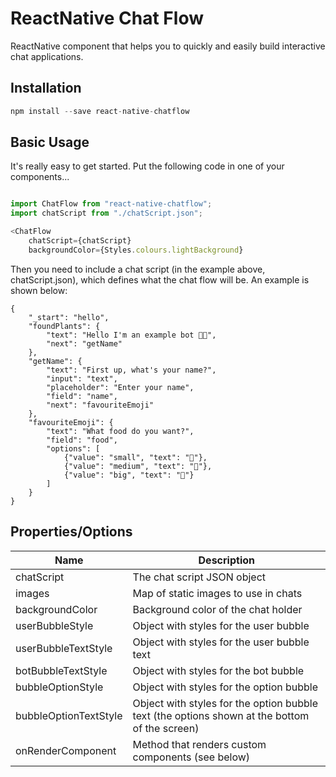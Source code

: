 # ReactNative Chat Flow
ReactNative component that helps you to quickly and easily build interactive chat applications.

## Installation
```javascript
npm install --save react-native-chatflow
```

## Basic Usage
It's really easy to get started. Put the following code in one of your components...

```javascript

import ChatFlow from "react-native-chatflow";
import chatScript from "./chatScript.json";

<ChatFlow 
    chatScript={chatScript}
    backgroundColor={Styles.colours.lightBackground}
```

Then you need to include a chat script (in the example above, chatScript.json), which defines what the chat flow will be. An example is shown below:

```
{
    "_start": "hello",
    "foundPlants": {
        "text": "Hello I'm an example bot 👋🏼",
        "next": "getName"
    },
    "getName": {
        "text": "First up, what's your name?",
        "input": "text",
        "placeholder": "Enter your name",
        "field": "name",
        "next": "favouriteEmoji"
    },
    "favouriteEmoji": {
        "text": "What food do you want?",
        "field": "food",
        "options": [
            {"value": "small", "text": "🥕"},
            {"value": "medium", "text": "🍕"},
            {"value": "big", "text": "🐔"}
        ]
    }
}
```

## Properties/Options
Name | Description
---------------- | -------------------------------
chatScript | The chat script JSON object
images | Map of static images to use in chats
backgroundColor | Background color of the chat holder
userBubbleStyle | Object with styles for the user bubble
userBubbleTextStyle | Object with styles for the user bubble text
botBubbleTextStyle | Object with styles for the bot bubble
bubbleOptionStyle | Object with styles for the option bubble
bubbleOptionTextStyle | Object with styles for the option bubble text (the options shown at the bottom of the screen)
onRenderComponent | Method that renders custom components (see below)